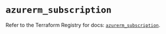 # `azurerm_subscription`

Refer to the Terraform Registry for docs: [`azurerm_subscription`](https://registry.terraform.io/providers/hashicorp/azurerm/4.3.0/docs/resources/subscription).
